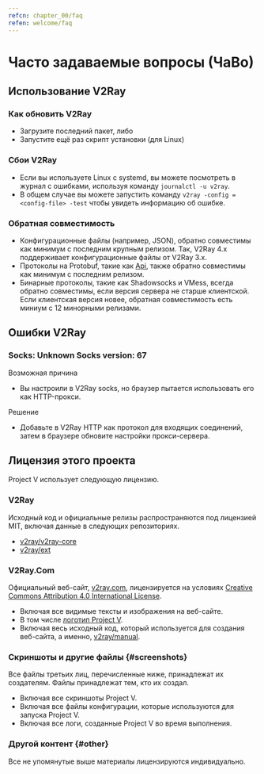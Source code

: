 ```yaml
---
refcn: chapter_00/faq
refen: welcome/faq
---
```


# Часто задаваемые вопросы (ЧаВо)

## Использование V2Ray

### Как обновить V2Ray

* Загрузите последний пакет, либо
* Запустите ещё раз скрипт установки (для Linux)

### Сбои V2Ray

* Если вы используете Linux с systemd, вы можете посмотреть в журнал с ошибками, используя команду `journalctl -u v2ray`.
* В общем случае вы можете запустить команду `v2ray -config =<config-file> -test` чтобы увидеть информацию об ошибке.

### Обратная совместимость

* Конфигурационные файлы (например, JSON), обратно совместимы как минимум с последним крупным релизом. Так, V2Ray 4.x поддерживает конфигурационные файлы от V2Ray 3.x.
* Протоколы на Protobuf, такие как [Api](../api.md), также обратно совместимы как минимум с последним релизом.
* Бинарные протоколы, такие как Shadowsocks и VMess, всегда обратно совместимы, если версия сервера не старше клиентской. Если клиентская версия новее, обратная совместимость есть миниум с 12 минорными релизами.

## Ошибки V2Ray

### Socks: Unknown Socks version: 67

Возможная причина

* Вы настроили в V2Ray socks, но браузер пытается использовать его как HTTP-прокси.

Решение

* Добавьте в V2Ray HTTP как протокол для входящих соединений, затем в браузере обновите настройки прокси-сервера.

## Лицензия этого проекта

Project V использует следующую лицензию.

### V2Ray

Исходный код и официальные релизы распространяются под лицензией MIT, включая данные в следующих репозиториях.

* [v2ray/v2ray-core](https://www.github.com/v2ray/v2ray-core/)
* [v2ray/ext](https://www.github.com/v2ray/ext)

### V2Ray.Com

Официальный веб-сайт, [v2ray.com](https://www.v2ray.com/), лицензируется на условиях [Creative Commons Attribution 4.0 International License](https://creativecommons.org/licenses/by/4.0/).

* Включая все видимые тексты и изображения на веб-сайте.
* В том числе <a href="https://www.v2ray.com/resources/v2ray_1024.png" target="_blank">логотип Project V</a>.
* Включая весь исходный код, который используется для создания веб-сайта, а именно, [v2ray/manual](https://www.github.com/v2ray/manual).

### Скриншоты и другие файлы {#screenshots}

Все файлы третьих лиц, перечисленные ниже, принадлежат их создателям. Файлы принадлежат тем, кто их создал.

* Включая все скриншоты Project V.
* Включая все файлы конфигурации, которые используются для запуска Project V.
* Включая все логи, созданные Project V во время выполнения.

### Другой контент {#other}

Все не упомянутые выше материалы лицензируются индивидуально.